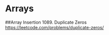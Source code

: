 # Arrays
  ##Array Insertion
1089. Duplicate Zeros<br/>
https://leetcode.com/problems/duplicate-zeros/
